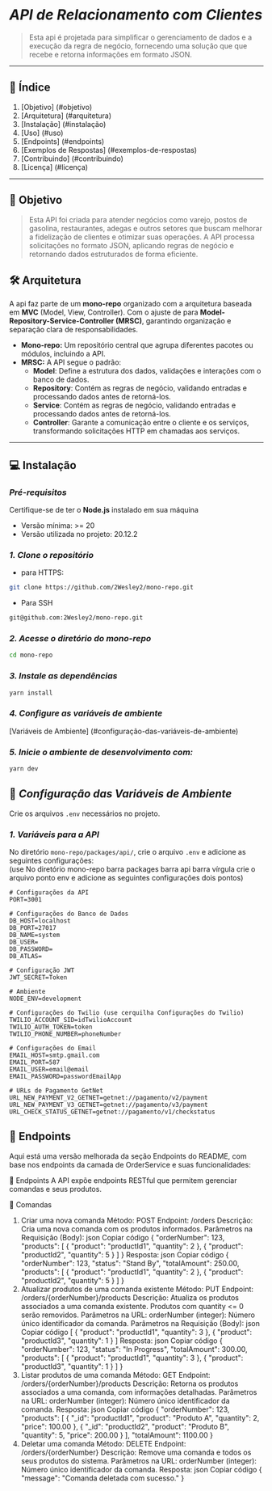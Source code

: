 # *API de Relacionamento com Clientes*
>
> Esta api é projetada para simplificar o gerenciamento de dados e a execução da regra de negócio,
> fornecendo uma solução que que recebe e retorna informações em formato JSON.
>

---

## 📜 **Índice**  

1. [Objetivo] (#objetivo)  
2. [Arquitetura] (#arquitetura)  
3. [Instalação] (#instalação)  
4. [Uso] (#uso)  
5. [Endpoints] (#endpoints)  
6. [Exemplos de Respostas] (#exemplos-de-respostas)  
7. [Contribuindo] (#contribuindo)  
8. [Licença] (#licença)  

---

## 🎯 **Objetivo**  

> Esta API foi criada para atender negócios como varejo, postos de gasolina, restaurantes, adegas e outros setores que buscam melhorar a
> fidelização de clientes e otimizar suas operações.
> A API processa solicitações no formato JSON, aplicando regras de negócio e retornando dados estruturados de forma eficiente.

## 🛠️ **Arquitetura**  

A api faz parte de um **mono-repo** organizado com a arquitetura baseada em **MVC** (Model, View, Controller).
Com o ajuste de para  **Model-Repository-Service-Controller (MRSC)**, garantindo organização e separação clara de responsabilidades.

- **Mono-repo:** Um repositório central que agrupa diferentes pacotes ou módulos, incluindo a API.  
- **MRSC:** A API segue o padrão:  
  - **Model**: Define a estrutura dos dados, validações e interações com o banco de dados.
  - **Repository**: Contém as regras de negócio, validando entradas e processando dados antes de retorná-los.
  - **Service**: Contém as regras de negócio, validando entradas e processando dados antes de retorná-los.
  - **Controller**: Garante a comunicação entre o cliente e os serviços, transformando solicitações HTTP em chamadas aos serviços.

---

## 💻 **Instalação**

### *Pré-requisitos*

Certifique-se de ter o **Node.js** instalado em sua máquina

- Versão mínima: >= 20
- Versão utilizada no projeto: 20.12.2

### *1. Clone o repositório*

- para HTTPS:

```bash
git clone https://github.com/2Wesley2/mono-repo.git
```

- Para SSH

```bash
git@github.com:2Wesley2/mono-repo.git
```

### *2. Acesse o diretório do mono-repo*

```bash
cd mono-repo
```

### *3. Instale as dependências*

```bash
yarn install
```

### *4. Configure as variáveis de ambiente*

[Variáveis de Ambiente] (#configuração-das-variáveis-de-ambiente)

### *5. Inicie o ambiente de desenvolvimento com:*

```bash
yarn dev
```

## 🔑 *Configuração das Variáveis de Ambiente*

Crie os arquivos `.env` necessários no projeto.

### *1. Variáveis para a API*

No diretório `mono-repo/packages/api/`, crie o arquivo `.env` e adicione as seguintes configurações:  
(use No diretório mono-repo barra packages barra api barra vírgula crie o arquivo ponto env e adicione as seguintes configurações dois pontos)

```plaintext
# Configurações da API
PORT=3001  

# Configurações do Banco de Dados
DB_HOST=localhost  
DB_PORT=27017  
DB_NAME=system  
DB_USER=  
DB_PASSWORD=  
DB_ATLAS=  

# Configuração JWT
JWT_SECRET=Token

# Ambiente
NODE_ENV=development  

# Configurações do Twilio (use cerquilha Configurações do Twilio)
TWILIO_ACCOUNT_SID=idTwilioAccount
TWILIO_AUTH_TOKEN=token 
TWILIO_PHONE_NUMBER=phoneNumber  

# Configurações do Email
EMAIL_HOST=smtp.gmail.com  
EMAIL_PORT=587 
EMAIL_USER=email@email
EMAIL_PASSWORD=passwordEmailApp  

# URLs de Pagamento GetNet
URL_NEW_PAYMENT_V2_GETNET=getnet://pagamento/v2/payment  
URL_NEW_PAYMENT_V3_GETNET=getnet://pagamento/v3/payment  
URL_CHECK_STATUS_GETNET=getnet://pagamento/v1/checkstatus
```

## 🔗 **Endpoints**

Aqui está uma versão melhorada da seção Endpoints do README, com base nos endpoints da camada de OrderService e suas funcionalidades:

🔗 Endpoints
A API expõe endpoints RESTful que permitem gerenciar comandas e seus produtos.

🛒 Comandas

1. Criar uma nova comanda
Método: POST
Endpoint: /orders
Descrição: Cria uma nova comanda com os produtos informados.
Parâmetros na Requisição (Body):
json
Copiar código
{
  "orderNumber": 123,
  "products": [
    { "product": "productId1", "quantity": 2 },
    { "product": "productId2", "quantity": 5 }
  ]
}
Resposta:
json
Copiar código
{
  "orderNumber": 123,
  "status": "Stand By",
  "totalAmount": 250.00,
  "products": [
    { "product": "productId1", "quantity": 2 },
    { "product": "productId2", "quantity": 5 }
  ]
}
2. Atualizar produtos de uma comanda existente
Método: PUT
Endpoint: /orders/{orderNumber}/products
Descrição: Atualiza os produtos associados a uma comanda existente. Produtos com quantity <= 0 serão removidos.
Parâmetros na URL:
orderNumber (integer): Número único identificador da comanda.
Parâmetros na Requisição (Body):
json
Copiar código
[
  { "product": "productId1", "quantity": 3 },
  { "product": "productId3", "quantity": 1 }
]
Resposta:
json
Copiar código
{
  "orderNumber": 123,
  "status": "In Progress",
  "totalAmount": 300.00,
  "products": [
    { "product": "productId1", "quantity": 3 },
    { "product": "productId3", "quantity": 1 }
  ]
}
3. Listar produtos de uma comanda
Método: GET
Endpoint: /orders/{orderNumber}/products
Descrição: Retorna os produtos associados a uma comanda, com informações detalhadas.
Parâmetros na URL:
orderNumber (integer): Número único identificador da comanda.
Resposta:
json
Copiar código
{
  "orderNumber": 123,
  "products": [
    { "_id": "productId1", "product": "Produto A", "quantity": 2, "price": 100.00 },
    { "_id": "productId2", "product": "Produto B", "quantity": 5, "price": 200.00 }
  ],
  "totalAmount": 1100.00
}
4. Deletar uma comanda
Método: DELETE
Endpoint: /orders/{orderNumber}
Descrição: Remove uma comanda e todos os seus produtos do sistema.
Parâmetros na URL:
orderNumber (integer): Número único identificador da comanda.
Resposta:
json
Copiar código
{
  "message": "Comanda deletada com sucesso."
}
